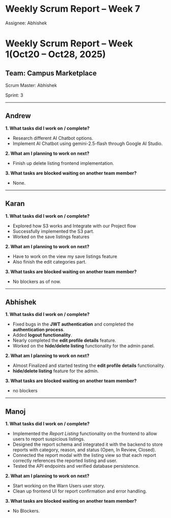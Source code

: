 # Weekly Scrum Report – Week 7

Assignee: Abhishek

# Weekly Scrum Report – Week 1(Oct20 – Oct28, 2025)

## Team: Campus Marketplace

Scrum Master: Abhishek

Sprint: 3

---

## Andrew

**1. What tasks did I work on / complete?**

- Research different AI Chatbot options.
- Implement AI Chatbot using gemini-2.5-flash through Google AI Studio.

**2. What am I planning to work on next?**

- Finish up delete listing frontend implementation.

**3. What tasks are blocked waiting on another team member?**

- None.

---

## Karan

**1. What tasks did I work on / complete?**

- Explored how S3 works and Integrate with our Project flow
- Successfully implemented the S3 part.
- Worked on the save listings features

**2. What am I planning to work on next?**

- Have to work on the view my save listings feature
- Also finish the edit categories part.

**3. What tasks are blocked waiting on another team member?**

- No blockers as of now.

---

## Abhishek

**1. What tasks did I work on / complete?**

- Fixed bugs in the **JWT authentication** and completed the **authentication process**.
- Added **logout functionality**.
- Nearly completed the **edit profile details** feature.
- Worked on the **hide/delete listing** functionality for the admin panel.

**2. What am I planning to work on next?**

- Almost Finalized and started testing the **edit profile details** functionality.
- **hide/delete listing** feature for the admin.

**3. What tasks are blocked waiting on another team member?**

- no blockers

---

## Manoj

**1. What tasks did I work on / complete?**

- Implemented the *Report Listing* functionality on the frontend to allow users to report suspicious listings.
- Designed the report schema and integrated it with the backend to store reports with category, reason, and status (Open, In Review, Closed).
- Connected the report modal with the listing view so that each report correctly references the reported listing and user.
- Tested the API endpoints and verified database persistence.

**2. What am I planning to work on next?**

- Start working on the Warn Users user story.
- Clean up frontend UI for report confirmation and error handling.

**3. What tasks are blocked waiting on another team member?**

- No Blockers.